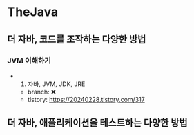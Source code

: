 # TheJava 

## 더 자바, 코드를 조작하는 다양한 방법 

### JVM 이해하기

- 1. 자바, JVM, JDK, JRE
  - branch: ❌
  - tistory: https://20240228.tistory.com/317

## 더 자바, 애플리케이션을 테스트하는 다양한 방법

